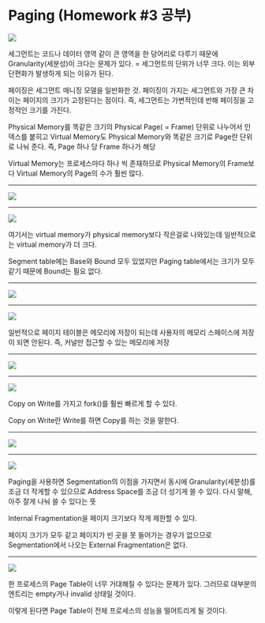 # Paging (Homework #3 공부)

<img src="./images/virtualmemory48.png" />

세그먼트는 코드나 데이터 영역 같이 큰 영역을 한 덩어리로 다루기 때문에 Granularity(세분성)이 크다는 문제가 있다. = 세그먼트의 단위가 너무 크다. 이는 외부 단편화가 발생하게 되는 이유가 된다.

페이징은 세그먼트 매니징 모델을 일반화한 것. 페이징이 가지는 세그먼트와 가장 큰 차이는 페이지의 크기가 고정된다는 점이다. 즉, 세그먼트는 가변적인데 반해 페이징을 고정적인 크기를 가진다. 

Physical Memory를 똑같은 크기의 Physical Page( = Frame) 단위로 나누어서 인덱스를 붙히고 Virtual Memory도 Physical Memory와 똑같은 크기로 Page란 단위로 나눠 준다. 즉, Page 하나 당 Frame 하나가 해당

Virtual Memory는 프로세스마다 하나 씩 존재하므로 Physical Memory의 Frame보다 Virtual Memory의 Page의 수가 훨씬 많다. 

----

<img src="./images/virtualmemory49.png" />

----

<img src="./images/virtualmemory50.png" />

여기서는 virtual memory가 physical memory보다 작은걸로 나와있는데 일반적으로는 virtual memory가 더 크다.

Segment table에는 Base와 Bound 모두 있었지만 Paging table에서는 크기가 모두 같기 때문에 Bound는 필요 없다.

----

<img src="./images/virtualmemory50.png" />

----

<img src="./images/virtualmemory51.png" />

일반적으로 페이지 테이블은 메모리에 저장이 되는데 사용자의 메모리 스페이스에 저장이 되면 안된다. 즉, 커널만 접근할 수 있는 메모리에 저장

----

<img src="./images/virtualmemory52.png" />

----

<img src="./images/virtualmemory53.png" />

Copy on Write를 가지고 fork()를 훨씬 빠르게 할 수 있다. 

Copy on Write란 Write를 하면 Copy를 하는 것을 말한다.

----

<img src="./images/virtualmemory54.png" />

----

<img src="./images/virtualmemory55.png" />

Paging을 사용하면 Segmentation의 이점을 가지면서 동시에 Granularity(세분성)를 조금 더 작게할 수 있으므로  Address Space를 조금 더 성기게 쓸 수 있다. 다시 말해, 아주 잘게 나눠 쓸 수 있다는 뜻

Internal Fragmentation을 페이지 크기보다 작게 제한할 수 있다.

페이지 크기가 모두 같고 페이지가 빈 곳을 못 들어가는 경우가 없으므로 Segmentation에서 나오는 External Fragmentation은 없다. 

----

<img src="./images/virtualmemory56.png" />

한 프로세스의 Page Table이 너무 거대해질 수 있다는 문제가 있다. 그러므로 대부분의 엔트리는 empty거나 invalid 상태일 것이다.

이렇게 된다면 Page Table이 전체 프로세스의 성능을 떨어트리게 될 것이다.